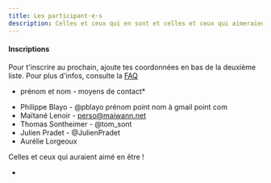 ```yaml
---
title: Les participant·e·s
description: Celles et ceux qui en sont et celles et ceux qui aimeraient en être !
---
```


#### Inscriptions

Pour t'inscrire au prochain, ajoute tes coordonnées en bas de la deuxième liste.
Pour plus d'infos, consulte la [FAQ](http://walkingdev.fr/#walkingdev/cnv/blob/master/v-34/faq.md)

* prénom et nom - moyens de contact*

- Philippe Blayo - @pblayo prénom point nom à gmail point com
- Maïtané Lenoir - perso@maiwann.net
- Thomas Sontheimer - @tom_sont
- Julien Pradet - @JulienPradet
- Aurélie Lorgeoux

Celles et ceux qui auraient aimé en être !

- 
